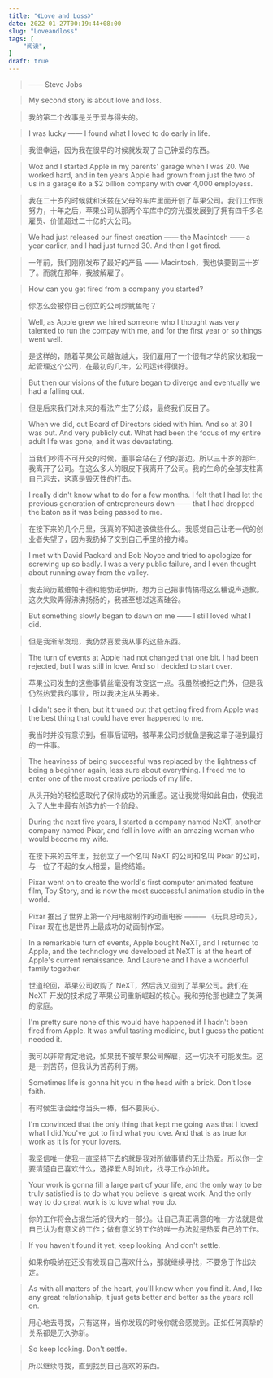 ```yaml
---
title: "《Love and Loss》"
date: 2022-01-27T00:19:44+08:00
slug: "Loveandloss"
tags: [
    "阅读",
]
draft: true
---
```


> —— Steve Jobs

> My second story is about love and loss.

> 我的第二个故事是关于爱与得失的。

> I was lucky —— I found what I loved to do early in life.

> 我很幸运，因为我在很早的时候就发现了自己钟爱的东西。

> Woz and I started Apple in my parents' garage when I was 20. We worked hard, and in ten years Apple had grown from just the two of us in a garage ito a $2 billion company with over 4,000 employess.

> 我在二十岁的时候就和沃兹在父母的车库里面开创了苹果公司。我们工作很努力，十年之后，苹果公司从那两个车库中的穷光蛋发展到了拥有四千多名雇员、价值超过二十亿的大公司。

> We had just released our finest creation —— the Macintosh —— a year earlier, and I had just turned 30. And then I got fired.

> 一年前，我们刚刚发布了最好的产品 —— Macintosh，我也快要到三十岁了。而就在那年，我被解雇了。

> How can you get fired from a company you started?

> 你怎么会被你自己创立的公司炒鱿鱼呢？

> Well, as Apple grew we hired someone who I thought was very talented to run the compay with me, and for the first year or so things went well.

> 是这样的，随着苹果公司越做越大，我们雇用了一个很有才华的家伙和我一起管理这个公司，在最初的几年，公司运转得很好。

> But then our visions of the future began to diverge and eventually we had a falling out.

> 但是后来我们对未来的看法产生了分歧，最终我们反目了。

> When we did, out Board of Directors sided with him. And so at 30 I was out. And very publicly out. What had been the focus of my entire adult life was gone, and it was devastating.

> 当我们吵得不可开交的时候，董事会站在了他的那边。所以三十岁的那年，我离开了公司。在这么多人的眼皮下我离开了公司。我的生命的全部支柱离自己远去，这真是毁灭性的打击。

> I really didn't know what to do for a few months. I felt that I had let the previous generation of entrepreneurs down —— that I had dropped the baton as it was being passed to me.

> 在接下来的几个月里，我真的不知道该做些什么。我感觉自己让老一代的创业者失望了，因为我扔掉了交到自己手里的接力棒。

> I met with David Packard and Bob Noyce and tried to apologize for screwing up so badly. I was a very public failure, and I even thought about running away from the valley.

> 我去简历戴维帕卡德和鲍勃诺伊斯，想为自己把事情搞得这么糟说声道歉。这次失败弄得沸沸扬扬的，我甚至想过逃离硅谷。

> But something slowly began to dawn on me —— I still loved what I did.

> 但是我渐渐发现，我仍然喜爱我从事的这些东西。

> The turn of events at Apple had not changed that one bit. I had been rejected, but I was still in love. And so I decided to start over.

> 苹果公司发生的这些事情丝毫没有改变这一点。我虽然被拒之门外，但是我仍然热爱我的事业，所以我决定从头再来。

> I didn't see it then, but it truned out that getting fired from Apple was the best thing that could have ever happened to me.

> 我当时并没有意识到，但事后证明，被苹果公司炒鱿鱼是我这辈子碰到最好的一件事。

> The heaviness of being successful was replaced by the lightness of being a beginner again, less sure about everything. I freed me to enter one of the most creative periods of my life.

> 从头开始的轻松感取代了保持成功的沉重感。这让我觉得如此自由，使我进入了人生中最有创造力的一个阶段。

> During the next five years, I started a company named NeXT, another company named Pixar, and fell in love with an amazing woman who would become my wife.

> 在接下来的五年里，我创立了一个名叫 NeXT 的公司和名叫 Pixar 的公司，与一位了不起的女人相爱，最终结婚。

> Pixar went on to create the world's first computer animated feature film, Toy Story, and is now the most successful animation studio in the world.

> Pixar 推出了世界上第一个用电脑制作的动画电影 ——— 《玩具总动员》，Pixar 现在也是世界上最成功的动画制作室。

> In a remarkable turn of events, Apple bought NeXT, and I returned to Apple, and the technology we developed at NeXT is at the heart of Apple's current renaissance. And Laurene and I have a wonderful family together.

> 世道轮回，苹果公司收购了 NeXT，然后我又回到了苹果公司。我们在 NeXT 开发的技术成了苹果公司重新崛起的核心。我和劳伦那也建立了美满的家庭。

> I'm pretty sure none of this would have happened if I hadn't been fired from Apple. It was awful tasting medicine, but I guess the patient needed it.

> 我可以非常肯定地说，如果我不被苹果公司解雇，这一切决不可能发生。这是一剂苦药，但我认为苦药利于病。

> Sometimes life is gonna hit you in the head with a brick. Don't lose faith.

> 有时候生活会给你当头一棒，但不要灰心。

> I'm convinced that the only thing that kept me going was that I loved what I did.You've got to find what you love. And that is as true for work as it is for your lovers.

> 我坚信唯一使我一直坚持下去的就是我对所做事情的无比热爱。所以你一定要清楚自己喜欢什么，选择爱人时如此，找寻工作亦如此。

> Your work is gonna fill a large part of your life, and the only way to be truly satisfied is to do what you believe is great work. And the only way to do great work is to love what you do.

> 你的工作将会占据生活的很大的一部分。让自己真正满意的唯一方法就是做自己认为有意义的工作；做有意义的工作的唯一办法就是热爱自己的工作。

> If you haven't found it yet, keep looking. And don't settle.

> 如果你吸纳在还没有发现自己喜欢什么，那就继续寻找，不要急于作出决定。

> As with all matters of the heart, you'll know when you find it. And, like any great relationship, it just gets better and better as the years roll on.

> 用心地去寻找，只有这样，当你发现的时候你就会感觉到。正如任何真挚的关系都是历久弥新。

> So keep looking. Don't settle.

> 所以继续寻找，直到找到自己喜欢的东西。